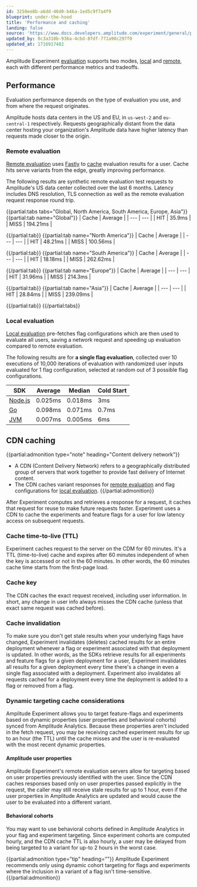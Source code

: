 ```yaml
---
id: 3250ee8b-a6dd-46d0-b46a-1ed5c9f7a4f9
blueprint: under-the-hood
title: 'Performance and caching'
landing: false
source: 'https://www.docs.developers.amplitude.com/experiment/general/performance-and-caching/'
updated_by: 0c3a318b-936a-4cbd-8fdf-771a90c297f0
updated_at: 1716917482
---
```

Amplitude Experiment [evaluation](/docs/experiment/implementation) supports two modes, [local](/docs/experiment/local-evaluation) and [remote](/docs/experiment/remote-evaluation), each with different performance metrics and tradeoffs.

## Performance

Evaluation performance depends on the type of evaluation you use, and from where the request originates.

Amplitude hosts data centers in the US and EU, in `us-west-2` and `eu-central-1` respectively. Requests geographically distant from the data center hosting your organization's Amplitude data have higher latency than requests made closer to the origin.

### Remote evaluation

[Remote evaluation](/docs/experiment/remote-evaluation) uses [Fastly](https://fastly.com) to [cache](#cdn-caching) evaluation results for a user. Cache hits serve variants from the edge, greatly improving performance.

The following results are synthetic remote evaluation test requests to Amplitude's US data center collected over the last 6 months. Latency includes DNS resolution, TLS connection as well as the remote evaluation request response round trip.

{{partial:tabs tabs="Global, North America, South America, Europe, Asia"}}
{{partial:tab name="Global"}}
| Cache | Average |
| --- | --- |
| HIT | 35.9ms |
| MISS | 194.21ms |

{{/partial:tab}}
{{partial:tab name="North America"}}
| Cache | Average |
| --- | --- |
| HIT | 48.21ms |
| MISS | 100.56ms |

{{/partial:tab}}
{{partial:tab name="South America"}}
| Cache | Average |
| --- | --- |
| HIT | 18.18ms |
| MISS | 262.62ms |

{{/partial:tab}}
{{partial:tab name="Europe"}}
| Cache | Average |
| --- | --- |
| HIT | 31.96ms |
| MISS | 214.3ms |

{{/partial:tab}}
{{partial:tab name="Asia"}}
| Cache | Average |
| --- | --- |
| HIT | 28.84ms |
| MISS | 239.09ms |

{{/partial:tab}}
{{/partial:tabs}}

### Local evaluation

[Local evaluation](/docs/experiment/local-evaluation) pre-fetches flag configurations which are then used to evaluate all users, saving a network request and speeding up evaluation compared to remote evaluation.

The following results are for **a single flag evaluation**, collected over 10 executions of 10,000 iterations of evaluation with randomized user inputs evaluated for 1 flag configuration, selected at random out of 3 possible flag configurations.

| SDK | Average | Median | Cold Start |
| --- | --- | --- | --- |
| [Node.js](/docs/sdks/experiment-sdks/experimenet-node-js) | 0.025ms | 0.018ms | 3ms |
| [Go](/docs/sdks/experiment-sdks/experiment-go) | 0.098ms | 0.071ms | 0.7ms |
| [JVM](/docs/sdks/experiment-sdks/experiment-jvm) | 0.007ms | 0.005ms | 6ms |

## CDN caching

{{partial:admonition type="note" heading="Content delivery network"}}
- A CDN (Content Delivery Network) refers to a geographically distributed group of servers that work together to provide fast delivery of Internet content.
- The CDN caches variant responses for [remote evaluation](/docs/experiment/remote-evaluation) and flag configurations for [local evaluation](/docs/experiment/local-evaluation).
{{/partial:admonition}}

After Experiment computes and retrieves a response for a request, it caches that request for reuse to make future requests faster. Experiment uses a CDN to cache the experiments and feature flags for a user for low latency access on subsequent requests.

### Cache time-to-live (TTL)

Experiment caches request to the server on the CDM for 60 minutes. It's a TTL (time-to-live) cache and expires after 60 minutes independent of when the key is accessed or not in the 60 minutes. In other words, the 60 minutes cache time starts from the first-page load.

### Cache key

The CDN caches the exact request received, including user information. In short, any change in user info always misses the CDN cache (unless that exact same request was cached before).

### Cache invalidation

To make sure you don't get stale results when your underlying flags have changed, Experiment invalidates (deletes) cached results for an entire deployment whenever a flag or experiment associated with that deployment is updated. In other words, as the SDKs retrieve results for all experiments and feature flags for a given deployment for a user, Experiment invalidates all results for a given deployment every time there's a change in even a single flag associated with a deployment. Experiment also invalidates all requests cached for a deployment every time the deployment is added to a flag or removed from a flag.

### Dynamic targeting cache considerations

Amplitude Experiment allows you to target feature-flags and experiments based on dynamic properties (user properties and behavioral cohorts) synced from Amplitude Analytics. Because these properties aren't included in the fetch request, you may be receiving cached experiment results for up to an hour (the TTL) until the cache misses and the user is re-evaluated with the most recent dynamic properties.

#### Amplitude user properties

Amplitude Experiment's remote evaluation servers allow for targeting based on user properties previously identified with the user. Since the CDN caches responses based only on user properties passed explicitly in the request, the caller may still receive stale results for up to 1 hour, even if the user properties in Amplitude Analytics are updated and would cause the user to be evaluated into a different variant.

#### Behavioral cohorts

You may want to use behavioral cohorts defined in Amplitude Analytics in your flag and experiment targeting. Since experiment cohorts are computed hourly, and the CDN cache TTL is also hourly, a user may be delayed from being targeted to a variant for up-to 2 hours in the worst case.

{{partial:admonition type="tip" heading=""}}
Amplitude Experiment recommends only using dynamic cohort targeting for flags and experiments where the inclusion in a variant of a flag isn't time-sensitive.
{{/partial:admonition}}